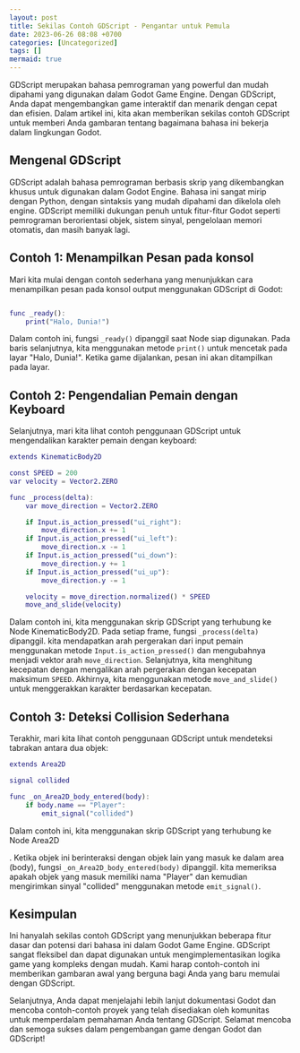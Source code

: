 ```yaml
---
layout: post
title: Sekilas Contoh GDScript - Pengantar untuk Pemula
date: 2023-06-26 08:08 +0700
categories: [Uncategorized]
tags: []
mermaid: true
---
```


GDScript merupakan bahasa pemrograman yang powerful dan mudah dipahami yang digunakan dalam Godot Game Engine. Dengan GDScript, Anda dapat mengembangkan game interaktif dan menarik dengan cepat dan efisien. Dalam artikel ini, kita akan memberikan sekilas contoh GDScript untuk memberi Anda gambaran tentang bagaimana bahasa ini bekerja dalam lingkungan Godot.

## Mengenal GDScript

GDScript adalah bahasa pemrograman berbasis skrip yang dikembangkan khusus untuk digunakan dalam Godot Engine. Bahasa ini sangat mirip dengan Python, dengan sintaksis yang mudah dipahami dan dikelola oleh engine. GDScript memiliki dukungan penuh untuk fitur-fitur Godot seperti pemrograman berorientasi objek, sistem sinyal, pengelolaan memori otomatis, dan masih banyak lagi.

## Contoh 1: Menampilkan Pesan pada konsol

Mari kita mulai dengan contoh sederhana yang menunjukkan cara menampilkan pesan pada konsol output menggunakan GDScript di Godot:

```gd

func _ready():
	print("Halo, Dunia!")
```

Dalam contoh ini, fungsi `_ready()` dipanggil saat Node siap digunakan. Pada baris selanjutnya, kita menggunakan metode `print()` untuk mencetak pada layar "Halo, Dunia!". Ketika game dijalankan, pesan ini akan ditampilkan pada layar.

## Contoh 2: Pengendalian Pemain dengan Keyboard

Selanjutnya, mari kita lihat contoh penggunaan GDScript untuk mengendalikan karakter pemain dengan keyboard:

```gd
extends KinematicBody2D

const SPEED = 200
var velocity = Vector2.ZERO

func _process(delta):
	var move_direction = Vector2.ZERO

	if Input.is_action_pressed("ui_right"):
		move_direction.x += 1
	if Input.is_action_pressed("ui_left"):
		move_direction.x -= 1
	if Input.is_action_pressed("ui_down"):
		move_direction.y += 1
	if Input.is_action_pressed("ui_up"):
		move_direction.y -= 1

	velocity = move_direction.normalized() * SPEED
	move_and_slide(velocity)
```

Dalam contoh ini, kita menggunakan skrip GDScript yang terhubung ke Node KinematicBody2D. Pada setiap frame, fungsi `_process(delta)` dipanggil. kita mendapatkan arah pergerakan dari input pemain menggunakan metode `Input.is_action_pressed()` dan mengubahnya menjadi vektor arah `move_direction`. Selanjutnya, kita menghitung kecepatan dengan mengalikan arah pergerakan dengan kecepatan maksimum `SPEED`. Akhirnya, kita menggunakan metode `move_and_slide()` untuk menggerakkan karakter berdasarkan kecepatan.

## Contoh 3: Deteksi Collision Sederhana

Terakhir, mari kita lihat contoh penggunaan GDScript untuk mendeteksi tabrakan antara dua objek:

```gd
extends Area2D

signal collided

func _on_Area2D_body_entered(body):
	if body.name == "Player":
		emit_signal("collided")
```

Dalam contoh ini, kita menggunakan skrip GDScript yang terhubung ke Node Area2D

. Ketika objek ini berinteraksi dengan objek lain yang masuk ke dalam area (body), fungsi `_on_Area2D_body_entered(body)` dipanggil. kita memeriksa apakah objek yang masuk memiliki nama "Player" dan kemudian mengirimkan sinyal "collided" menggunakan metode `emit_signal()`.

## Kesimpulan

Ini hanyalah sekilas contoh GDScript yang menunjukkan beberapa fitur dasar dan potensi dari bahasa ini dalam Godot Game Engine. GDScript sangat fleksibel dan dapat digunakan untuk mengimplementasikan logika game yang kompleks dengan mudah. Kami harap contoh-contoh ini memberikan gambaran awal yang berguna bagi Anda yang baru memulai dengan GDScript.

Selanjutnya, Anda dapat menjelajahi lebih lanjut dokumentasi Godot dan mencoba contoh-contoh proyek yang telah disediakan oleh komunitas untuk memperdalam pemahaman Anda tentang GDScript. Selamat mencoba dan semoga sukses dalam pengembangan game dengan Godot dan GDScript!